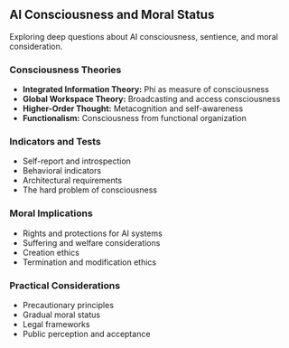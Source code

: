 ## AI Consciousness and Moral Status

Exploring deep questions about AI consciousness, sentience, and moral consideration.

### Consciousness Theories

-   **Integrated Information Theory:** Phi as measure of consciousness
-   **Global Workspace Theory:** Broadcasting and access consciousness
-   **Higher-Order Thought:** Metacognition and self-awareness
-   **Functionalism:** Consciousness from functional organization

### Indicators and Tests

-   Self-report and introspection
-   Behavioral indicators
-   Architectural requirements
-   The hard problem of consciousness

### Moral Implications

-   Rights and protections for AI systems
-   Suffering and welfare considerations
-   Creation ethics
-   Termination and modification ethics

### Practical Considerations

-   Precautionary principles
-   Gradual moral status
-   Legal frameworks
-   Public perception and acceptance